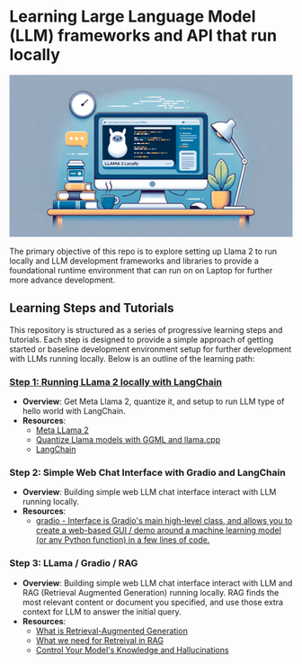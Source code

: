 # Learning Large Language Model (LLM) frameworks and API that run locally

![Engineer Learning LLMs](images/main.png)


The primary objective of this repo is to explore setting up Llama 2 to run locally and LLM development frameworks and libraries to provide a foundational runtime environment that can run on on Laptop for further more advance development.

## Learning Steps and Tutorials

This repository is structured as a series of progressive learning steps and tutorials. Each step is designed to provide a simple approach of getting started or baseline development environment setup for further development with LLMs running locally. Below is an outline of the learning path:

### [Step 1: Running LLama 2 locally with LangChain](step1/README.md)
- **Overview**: Get Meta Llama 2, quantize it, and setup to run LLM type of hello world with LangChain.
- **Resources**:
  - [Meta LLama 2](https://ai.meta.com/llama/)
  - [Quantize Llama models with GGML and llama.cpp](https://towardsdatascience.com/quantize-llama-models-with-ggml-and-llama-cpp-3612dfbcc172)
  - [LangChain](https://python.langchain.com/docs/get_started/introduction)

### Step 2: Simple Web Chat Interface with Gradio and LangChain
- **Overview**: Building simple web LLM chat interface interact with LLM running locally.
- **Resources**:
  - [gradio - Interface is Gradio's main high-level class, and allows you to create a web-based GUI / demo around a machine learning model (or any Python function) in a few lines of code.](https://www.gradio.app/docs/interface)


### Step 3: LLama / Gradio / RAG
- **Overview**: Building simple web LLM chat interface interact with LLM and RAG (Retrieval Augmented Generation) running locally. RAG finds the most relevant content or document you specified, and use those extra context for LLM to answer the initial query.
- **Resources**:
  - [What is Retrieval-Augmented Generation](https://colabdoge.medium.com/what-is-rag-retrieval-augmented-generation-b0afc5dd5e79#:~:text=Retrieval%2Daugmented%20generation%20is%20a,and%20relevance%20of%20generated%20text.)
  - [What we need for Retreival in RAG](https://medium.com/@fvanlitsenburg/what-we-need-for-retrieval-in-rag-retrieval-augmented-generation-506f61f3ca6c)
  - [Control Your Model's Knowledge and Hallucinations](https://medium.com/machine-learning-intuition/retrieval-augmented-generation-rag-control-your-models-knowledge-and-hallucinations-ea3c6345a659)



